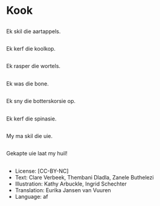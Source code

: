 # Kook

##
Ek skil die aartappels.

##
Ek kerf die koolkop.

##
Ek rasper die wortels.

##
Ek was die bone.

##
Ek sny die botterskorsie
op.

##
Ek kerf die spinasie.

##
My ma skil die uie.

##
Gekapte uie laat my
huil!

##
* License: [CC-BY-NC]
* Text: Clare Verbeek, Thembani Dladla, Zanele Buthelezi
* Illustration: Kathy Arbuckle, Ingrid Schechter
* Translation: Eurika Jansen van Vuuren
* Language: af
